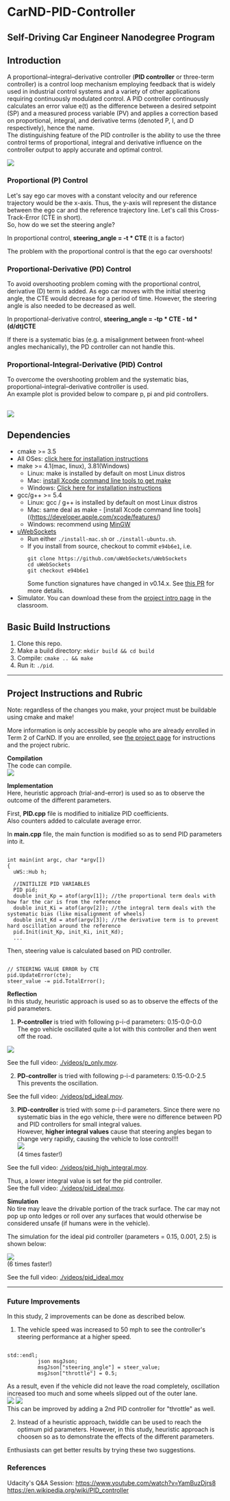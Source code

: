 # CarND-PID-Controller
Self-Driving Car Engineer Nanodegree Program
---
## Introduction  
A proportional–integral–derivative controller (**PID controller** or three-term controller) is a control loop mechanism employing feedback that is widely used in industrial control systems and a variety of other applications requiring continuously modulated control. A PID controller continuously calculates an error value e(t) as the difference between a desired setpoint (SP) and a measured process variable (PV) and applies a correction based on proportional, integral, and derivative terms (denoted P, I, and D respectively), hence the name.  
The distinguishing feature of the PID controller is the ability to use the three control terms of proportional, integral and derivative influence on the controller output to apply accurate and optimal control.

![](img/PID.png)  

### Proportional (P) Control  
Let's say ego car moves with a constant velocity and our reference trajectory would be the x-axis. Thus, the y-axis will represent the distance between the ego car and the reference trajectory line. Let's call this Cross-Track-Error (CTE in short).  
So, how do we set the steering angle?  

In proportional control, **steering_angle = -t * CTE**  (t is a factor)  

The problem with the proportional control is that the ego car overshoots!  

### Proportional-Derivative (PD) Control  
To avoid overshooting problem coming with the proportional control, derivative (D) term is added. As ego car moves with the initial steering angle, the CTE would decrease for a period of time. However, the steering angle is also needed to be decreased as well.  

In proportional-derivative control, **steering_angle = -tp * CTE - td * (d/dt)CTE**  

If there is a systematic bias (e.g. a misalignment between front-wheel angles mechanically), the PD controller can not handle this.

### Proportional-Integral-Derivative (PID) Control  
To overcome the overshooting problem and the systematic bias, proportional–integral–derivative controller is used.  
An example plot is provided below to compare p, pi and pid controllers.

![](img/PID_plot.png)  
---
## Dependencies

* cmake >= 3.5
 * All OSes: [click here for installation instructions](https://cmake.org/install/)
* make >= 4.1(mac, linux), 3.81(Windows)
  * Linux: make is installed by default on most Linux distros
  * Mac: [install Xcode command line tools to get make](https://developer.apple.com/xcode/features/)
  * Windows: [Click here for installation instructions](http://gnuwin32.sourceforge.net/packages/make.htm)
* gcc/g++ >= 5.4
  * Linux: gcc / g++ is installed by default on most Linux distros
  * Mac: same deal as make - [install Xcode command line tools]((https://developer.apple.com/xcode/features/)
  * Windows: recommend using [MinGW](http://www.mingw.org/)
* [uWebSockets](https://github.com/uWebSockets/uWebSockets)
  * Run either `./install-mac.sh` or `./install-ubuntu.sh`.
  * If you install from source, checkout to commit `e94b6e1`, i.e.
    ```
    git clone https://github.com/uWebSockets/uWebSockets 
    cd uWebSockets
    git checkout e94b6e1
    ```
    Some function signatures have changed in v0.14.x. See [this PR](https://github.com/udacity/CarND-MPC-Project/pull/3) for more details.
* Simulator. You can download these from the [project intro page](https://github.com/udacity/self-driving-car-sim/releases) in the classroom.  

## Basic Build Instructions

1. Clone this repo.
2. Make a build directory: `mkdir build && cd build`
3. Compile: `cmake .. && make`
4. Run it: `./pid`. 

---
## Project Instructions and Rubric

Note: regardless of the changes you make, your project must be buildable using
cmake and make!

More information is only accessible by people who are already enrolled in Term 2
of CarND. If you are enrolled, see [the project page](https://classroom.udacity.com/nanodegrees/nd013/parts/40f38239-66b6-46ec-ae68-03afd8a601c8/modules/f1820894-8322-4bb3-81aa-b26b3c6dcbaf/lessons/e8235395-22dd-4b87-88e0-d108c5e5bbf4/concepts/6a4d8d42-6a04-4aa6-b284-1697c0fd6562)
for instructions and the project rubric.

**Compilation**  
The code can compile.  
![](img/compile.png)    

**Implementation**  
Here, heuristic approach (trial-and-error) is used so as to observe the outcome of the different parameters.  

First, **PID.cpp** file is modified to initialize PID coefficients.  
Also counters added to calculate average error.

In **main.cpp** file, the main function is modified so as to send PID parameters into it.
<pre><code>
int main(int argc, char *argv[])
{
  uWS::Hub h;
  
  //INITILIZE PID VARIABLES
  PID pid;
  double init_Kp = atof(argv[1]); //the proportional term deals with how far the car is from the reference
  double init_Ki = atof(argv[2]); //the integral term deals with the systematic bias (like misalignment of wheels)
  double init_Kd = atof(argv[3]); //the derivative term is to prevent hard oscillation around the reference
  pid.Init(init_Kp, init_Ki, init_Kd);
  ...
</pre></code>
  
Then, steering value is calculated based on PID controller.  
<pre><code>
// STEERING VALUE ERROR by CTE
pid.UpdateError(cte);
steer_value -= pid.TotalError(); 
</pre></code>

**Reflection**  
In this study, heuristic approach is used so as to observe the effects of the pid parameters.  

1. **P-controller** is tried with following p-i-d parameters: 0.15-0.0-0.0  
The ego vehicle oscillated quite a lot with this controller and then went off the road.  

![](img/p_only_off.png)  

See the full video: [./videos/p_only.mov](./videos/p_only.mov).  

2. **PD-controller** is tried with following p-i-d parameters: 0.15-0.0-2.5  
This prevents the oscillation.    

See the full video: [./videos/pd_ideal.mov](./videos/pd_ideal.mov).  

3. **PID-controller** is tried with some p-i-d parameters.
Since there were no systematic bias in the ego vehicle, there were no difference between PD and PID controllers for small integral values.  
However, **higher integral values** cause that steering angles began to change very rapidly, causing the vehicle to lose control!!!  
![](img/high_integral.gif)  
(4 times faster!)

See the full video: [./videos/pid_high_integral.mov](./videos/pid_high_integral.mov).  

Thus, a lower integral value is set for the pid controller.  
See the full video: [./videos/pid_ideal.mov](./videos/pid_ideal.mov).  


**Simulation**  
No tire may leave the drivable portion of the track surface. The car may not pop up onto ledges or roll over any surfaces that would otherwise be considered unsafe (if humans were in the vehicle).  

The simulation for the ideal pid controller (parameters = 0.15, 0.001, 2.5) is shown below:  

![](img/sim_full.gif)  
(6 times faster!)

See the full video: [./videos/pid_ideal.mov](./videos/pid_ideal.mov)  

---
### Future Improvements  
In this study, 2 improvements can be done as described below.  

1. The vehicle speed was increased to 50 mph to see the controller's steering performance at a higher speed.  
<pre><code>
std::endl;
          json msgJson;
          msgJson["steering_angle"] = steer_value;
          msgJson["throttle"] = 0.5;
</code></pre> 
As a result, even if the vehicle did not leave the road completely, oscillation increased too much and some wheels slipped out of the outer lane.  
![](img/off1.png) ![](img/off2.png)   
This can be improved by adding a 2nd PID controller for "throttle" as well.  

2. Instead of a heuristic approach, twiddle can be used to reach the optimum pid parameters. However, in this study, heuristic approach is choosen so as to demonstrate the effects of the different parameters.  

Enthusiasts can get better results by trying these two suggestions.  

### References  
Udacity's Q&A Session: https://www.youtube.com/watch?v=YamBuzDjrs8
https://en.wikipedia.org/wiki/PID_controller